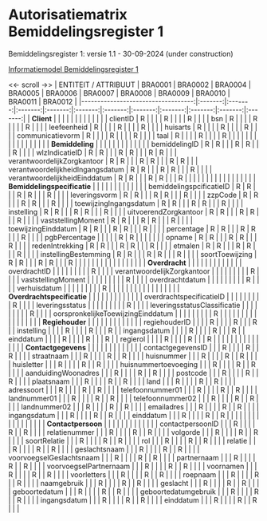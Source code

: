 # Autorisatiematrix Bemiddelingsregister 1
Bemiddelingsregister 1: versie 1.1 - 30-09-2024 (under construction)

[Informatiemodel Bemiddelingsregister 1](https://informatiemodel.istandaarden.nl/iWlz-Bemiddeling-1/)

<<- scroll ->>
|             ENTITEIT   / ATTRIBUUT | BRA0001 | BRA0002 | BRA0004 | BRA0005 | BRA0006 | BRA0007 | BRA0008 | BRA0009 | BRA0010 | BRA0011 | BRA0012 |
|-----------------------------------:|:-------:|:-------:|:-------:|:-------:|:-------:|:-------:|:-------:|:-------:|:-------:|:-------:|:-------:|
|                        **Client**  |         |         |         |         |         |         |         |         |         |         |         |
|                           clientID |    R    |         |         |         |    R    |         |         |         |    R    |         |         |
|                                bsn |    R    |         |         |         |    R    |         |         |         |    R    |         |         |
|                        leefeenheid |    R    |         |         |         |    R    |         |         |         |    R    |         |         |
|                           huisarts |    R    |         |         |         |    R    |         |         |         |    R    |         |         |
|                   communicatievorm |    R    |         |         |         |    R    |         |         |         |    R    |         |         |
|                              taal  |    R    |         |         |         |    R    |         |         |         |    R    |         |         |
|                                    |         |         |         |         |         |         |         |         |         |         |         |
|                    **Bemiddeling** |         |         |         |         |         |         |         |         |         |         |         |
|                      bemiddelingID |    R    |    R    |         |         |    R    |    R    |         |         |    R    |         |         |
|                     wlzIndicatieID |    R    |    R    |         |         |    R    |    R    |         |         |    R    |    R    |         |
|        verantwoordelijkZorgkantoor |    R    |    R    |         |         |    R    |    R    |         |         |    R    |    R    |         |
|   verantwoordelijkheidIngangsdatum |    R    |    R    |         |         |    R    |    R    |         |         |    R    |         |         |
|      verantwoordelijkheidEinddatum |    R    |    R    |         |         |    R    |    R    |         |         |    R    |         |         |
|                                    |         |         |         |         |         |         |         |         |         |         |         |
|        **Bemiddelingspecificatie** |         |         |         |         |         |         |         |         |         |         |         |
|           bemiddelingspcificatieID |    R    |    R    |         |         |    R    |    R    |         |         |    R    |         |         |
|                     leveringsvorm  |    R    |    R    |         |         |    R    |    R    |         |         |    R    |         |         |
|                            zzpCode |    R    |    R    |         |         |    R    |    R    |         |         |    R    |         |         |
|            toewijzingIngangsdatum  |    R    |    R    |         |         |    R    |    R    |         |         |    R    |         |         |
|                         instelling |    R    |    R    |         |         |    R    |    R    |         |         |    R    |         |         |
|              uitvoerendZorgkantoor |    R    |    R    |         |         |    R    |    R    |         |         |    R    |         |         |
|                 vaststellingMoment |    R    |    R    |         |         |    R    |    R    |         |         |    R    |         |         |
|                toewijzingEinddatum |    R    |    R    |         |         |    R    |    R    |         |         |    R    |         |         |
|                        percentage  |    R    |    R    |         |         |    R    |    R    |         |         |    R    |         |         |
|                      pgbPercentage |         |         |         |         |    R    |    R    |         |         |         |         |         |
|                             opname |    R    |    R    |         |         |    R    |    R    |         |         |    R    |         |         |
|                    redenIntrekking |    R    |    R    |         |         |    R    |    R    |         |         |    R    |         |         |
|                            etmalen |    R    |    R    |         |         |    R    |    R    |         |         |    R    |         |         |
|               instellingBestemming |    R    |    R    |         |         |    R    |    R    |         |         |    R    |         |         |
|                    soortToewijzing |    R    |    R    |         |         |    R    |    R    |         |         |    R    |         |         |
|                                    |         |         |         |         |         |         |         |         |         |         |         |
|                     **Overdracht** |         |         |         |         |         |         |         |         |         |         |         |
|                       overdrachtID |         |         |         |         |         |         |         |         |    R    |         |         |
|        verantwoordelijkZorgkantoor |         |         |         |         |         |         |         |         |    R    |         |         |
|                 vaststellingMoment |         |         |         |         |         |         |         |         |    R    |         |         |
|                    overdrachtdatum |         |         |         |         |         |         |         |         |    R    |         |         |
|                       verhuisdatum |         |         |         |         |         |         |         |         |    R    |         |         |
|                                    |         |         |         |         |         |         |         |         |         |         |         |
|         **Overdrachtspecificatie** |         |         |         |         |         |         |         |         |         |         |         |
|           overdrachtspecificatieID |         |         |         |         |         |         |         |         |    R    |         |         |
|                    leveringsstatus |         |         |         |         |         |         |         |         |    R    |         |         |
|       leveringsstatusClassificatie |         |         |         |         |         |         |         |         |    R    |         |         |
| oorspronkelijkeToewijzingEinddatum |         |         |         |         |         |         |         |         |    R    |         |         |
|                                    |         |         |         |         |         |         |         |         |         |         |         |
|                    **Regiehouder** |         |         |         |         |         |         |         |         |         |         |         |
|                      regiehouderID |         |         |         |    R    |         |         |         |    R    |         |         |    R    |
|                         instelling |         |         |         |    R    |         |         |         |    R    |         |         |    R    |
|                       ingangsdatum |         |         |         |    R    |         |         |         |    R    |         |         |    R    |
|                          einddatum |         |         |         |    R    |         |         |         |    R    |         |         |    R    |
|                           regierol |         |         |         |    R    |         |         |         |    R    |         |         |    R    |
|                                    |         |         |         |         |         |         |         |         |         |         |         |
|                **Contactgegevens** |         |         |         |         |         |         |         |         |         |         |         |
|                  contactgegevensID |         |         |    R    |         |         |         |    R    |         |    R    |         |         |
|                         straatnaam |         |         |    R    |         |         |         |    R    |         |    R    |         |         |
|                         huisnummer |         |         |    R    |         |         |         |    R    |         |    R    |         |         |
|                         huisletter |         |         |    R    |         |         |         |    R    |         |    R    |         |         |
|               huisnummertoevoeging |         |         |    R    |         |         |         |    R    |         |    R    |         |         |
|                aanduidingWoonadres |         |         |    R    |         |         |         |    R    |         |    R    |         |         |
|                           postcode |         |         |    R    |         |         |         |    R    |         |    R    |         |         |
|                         plaatsnaam |         |         |    R    |         |         |         |    R    |         |    R    |         |         |
|                               land |         |         |    R    |         |         |         |    R    |         |    R    |         |         |
|                         adressoort |         |         |    R    |         |         |         |    R    |         |    R    |         |         |
|                   telefoonnummer01 |         |         |    R    |         |         |         |    R    |         |    R    |         |         |
|                       landnummer01 |         |         |    R    |         |         |         |    R    |         |    R    |         |         |
|                   telefoonnummer02 |         |         |    R    |         |         |         |    R    |         |    R    |         |         |
|                       landnummer02 |         |         |    R    |         |         |         |    R    |         |    R    |         |         |
|                         emailadres |         |         |    R    |         |         |         |    R    |         |    R    |         |         |
|                       ingangsdatum |         |         |    R    |         |         |         |    R    |         |    R    |         |         |
|                          einddatum |         |         |    R    |         |         |         |    R    |         |    R    |         |         |
|                                    |         |         |         |         |         |         |         |         |         |         |         |
|                 **Contactpersoon** |         |         |         |         |         |         |         |         |         |         |         |
|                   contactpersoonID |         |         |    R    |         |         |         |    R    |         |    R    |         |         |
|                      relatienummer |         |         |    R    |         |         |         |    R    |         |    R    |         |         |
|                           volgorde |         |         |    R    |         |         |         |    R    |         |    R    |         |         |
|                       soortRelatie |         |         |    R    |         |         |         |    R    |         |    R    |         |         |
|                                rol |         |         |    R    |         |         |         |    R    |         |    R    |         |         |
|                            relatie |         |         |    R    |         |         |         |    R    |         |    R    |         |         |
|                      geslachtsnaam |         |         |    R    |         |         |         |    R    |         |    R    |         |         |
|           voorvoegselGeslachtsnaam |         |         |    R    |         |         |         |    R    |         |    R    |         |         |
|                        partnernaam |         |         |    R    |         |         |         |    R    |         |    R    |         |         |
|             voorvoegselPartnernaam |         |         |    R    |         |         |         |    R    |         |    R    |         |         |
|                          voornamen |         |         |    R    |         |         |         |    R    |         |    R    |         |         |
|                        voorletters |         |         |    R    |         |         |         |    R    |         |    R    |         |         |
|                           roepnaam |         |         |    R    |         |         |         |    R    |         |    R    |         |         |
|                        naamgebruik |         |         |    R    |         |         |         |    R    |         |    R    |         |         |
|                           geslacht |         |         |    R    |         |         |         |    R    |         |    R    |         |         |
|                      geboortedatum |         |         |    R    |         |         |         |    R    |         |    R    |         |         |
|               geboortedatumgebruik |         |         |    R    |         |         |         |    R    |         |    R    |         |         |
|                       ingangsdatum |         |         |    R    |         |         |         |    R    |         |    R    |         |         |
|                          einddatum |         |         |    R    |         |         |         |    R    |         |    R    |         |         |
 
